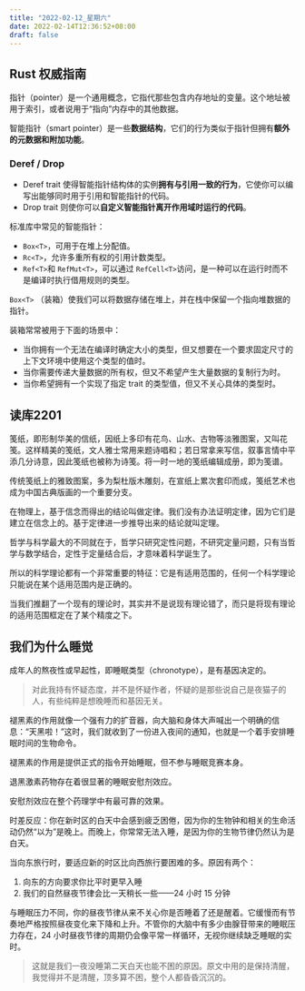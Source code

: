 ```yaml
---
title: "2022-02-12_星期六"
date: 2022-02-14T12:36:52+08:00
draft: false
---
```


## Rust 权威指南

指针（pointer）是一个通用概念，它指代那些包含内存地址的变量。这个地址被用于索引，或者说用于“指向”内存中的其他数据。

智能指针（smart pointer）是一些**数据结构**，它们的行为类似于指针但拥有**额外的元数据和附加功能**。

### Deref / Drop

- Deref trait 使得智能指针结构体的实例**拥有与引用一致的行为**，它使你可以编写出能够同时用于引用和智能指针的代码。
- Drop trait 则使你可以**自定义智能指针离开作用域时运行的代码**。

标准库中常见的智能指针：

- `Box<T>`，可用于在堆上分配值。
- `Rc<T>`，允许多重所有权的引用计数类型。
- `Ref<T>`和 `RefMut<T>`，可以通过 `RefCell<T>`访问，是一种可以在运行时而不是编译时执行借用规则的类型。

`Box<T>` （装箱）使我们可以将数据存储在堆上，并在栈中保留一个指向堆数据的指针。

装箱常常被用于下面的场景中：

- 当你拥有一个无法在编译时确定大小的类型，但又想要在一个要求固定尺寸的上下文环境中使用这个类型的值时。
- 当你需要传递大量数据的所有权，但又不希望产生大量数据的复制行为时。
- 当你希望拥有一个实现了指定 trait 的类型值，但又不关心具体的类型时。

## 读库2201

笺纸，即形制华美的信纸，因纸上多印有花鸟、山水、古物等淡雅图案，又叫花笺。这样精美的笺纸，文人雅士常用来题诗唱和；若日常拿来写信，叙事言情中平添几分诗意，因此笺纸也被称为诗笺。将一时一地的笺纸编辑成册，即为笺谱。

传统笺纸上的雅致图案，多为梨杜版木雕刻，在宣纸上累次套印而成，笺纸艺术也成为中国古典版画的一个重要分支。

在物理上，基于信念而得出的结论叫做定律。我们没有办法证明定律，因为它们是建立在信念上的。基于定律进一步推导出来的结论就叫定理。

哲学与科学最大的不同就在于，哲学只研究定性问题，不研究定量问题，只有当哲学与数学结合，定性于定量结合后，才意味着科学诞生了。

所以的科学理论都有一个非常重要的特征：它是有适用范围的，任何一个科学理论只能说在某个适用范围内是正确的。

当我们推翻了一个现有的理论时，其实并不是说现有理论错了，而只是将现有理论的适用范围框定在了某个精度之下。

## 我们为什么睡觉

成年人的熬夜性或早起性，即睡眠类型（chronotype），是有基因决定的。

> 对此我持有怀疑态度，并不是怀疑作者，怀疑的是那些说自己是夜猫子的人，有些纯粹是想晚睡而和基因无关。

褪黑素的作用就像一个强有力的扩音器，向大脑和身体大声喊出一个明确的信息：“天黑啦！”这时，我们就收到了一份进入夜间的通知，也就是一个着手安排睡眠时间的生物命令。

褪黑素的作用是提供正式的指令开始睡眠，但不参与睡眠竞赛本身。

退黑激素药物存在着很显著的睡眠安慰剂效应。

安慰剂效应在整个药理学中有最可靠的效果。

时差反应：你在新时区的白天中会感到疲乏困倦，因为你的生物钟和相关的生命活动仍然“以为”是晚上。而晚上，你常常无法入睡，是因为你的生物节律仍然认为是白天。

当向东旅行时，要适应新的时区比向西旅行要困难的多。原因有两个：

1. 向东的方向要求你比平时更早入睡
2. 我们的自然昼夜节律会比一天稍长一些——24 小时 15 分钟

与睡眠压力不同，你的昼夜节律从来不关心你是否睡着了还是醒着。它缓慢而有节奏地严格按照昼夜变化来下降和上升。不管你的大脑中有多少由腺苷带来的睡眠压力存在，24 小时昼夜节律的周期仍会像平常一样循环，无视你继续缺乏睡眠的实时。

>这就是我们一夜没睡第二天白天也能不困的原因。原文中用的是保持清醒，我觉得并不是清醒，顶多算不困，整个人都昏昏沉沉的。

